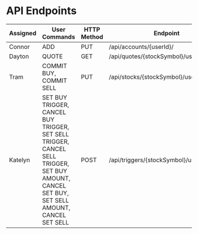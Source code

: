 # API Endpoints

| Assigned | User Commands | HTTP Method | Endpoint |
| --- | --- | --- | --- |
| Connor | ADD | PUT | /api/accounts/{userId}/ |
| Dayton | QUOTE | GET | /api/quotes/{stockSymbol}/user/{userId} |
| Tram | COMMIT BUY, COMMIT SELL | PUT | /api/stocks/{stockSymbol}/user/{userId} |
| Katelyn | SET BUY TRIGGER, CANCEL BUY TRIGGER, SET SELL TRIGGER, CANCEL SELL TRIGGER, SET BUY AMOUNT, CANCEL SET BUY, SET SELL AMOUNT, CANCEL SET SELL  | POST | /api/triggers/{stockSymbol}/user/{userId} |
